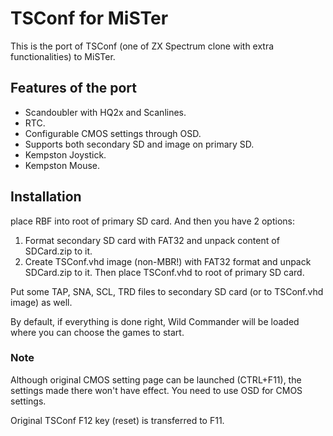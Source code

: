 # TSConf for MiSTer
This is the port of TSConf (one of ZX Spectrum clone with extra functionalities) to MiSTer.

## Features of the port
* Scandoubler with HQ2x and Scanlines.
* RTC.
* Configurable CMOS settings through OSD.
* Supports both secondary SD and image on primary SD.
* Kempston Joystick.
* Kempston Mouse.

## Installation
place RBF into root of primary SD card. And then you have 2 options:
1) Format secondary SD card with FAT32 and unpack content of SDCard.zip to it.
2) Create TSConf.vhd image (non-MBR!) with FAT32 format and unpack SDCard.zip to it. Then place TSConf.vhd to root of primary SD card.

Put some TAP, SNA, SCL, TRD files to secondary SD card (or to TSConf.vhd image) as well.

By default, if everything is done right, Wild Commander will be loaded where you can choose the games to start.

### Note
Although original CMOS setting page can be launched (CTRL+F11), the settings made there won't have effect. You need to use OSD for CMOS settings.

Original TSConf F12 key (reset) is transferred to F11.
